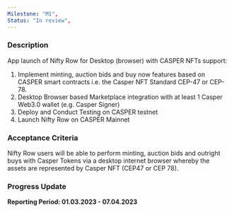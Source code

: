 ```yaml
---
Milestone: "M1",
Status: "In review",
---
```

<!--lang:en--> 
### Description
App launch of Nifty Row for Desktop (browser) with CASPER NFTs support:

1. Implement minting, auction bids and buy now features based on CASPER smart contracts i.e. the Casper NFT Standard CEP-47 or CEP-78.
2. Desktop Browser based Marketplace integration with at least 1 Casper Web3.0 wallet (e.g. Casper Signer)
3. Deploy and Conduct Testing on CASPER testnet
4. Launch Nifty Row on CASPER Mainnet

### Acceptance Criteria

Nifty Row users will be able to perform minting, auction bids and outright buys with Casper Tokens via a desktop internet browser whereby the assets are represented by Casper NFT (CEP47 or CEP 78).

### Progress Update

**Reporting Period: 01.03.2023 - 07.04.2023**


